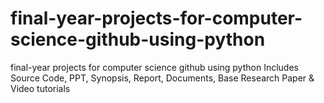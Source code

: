# final-year-projects-for-computer-science-github-using-python
final-year projects for computer science github using python Includes Source Code, PPT, Synopsis, Report, Documents, Base Research Paper &amp; Video tutorials
